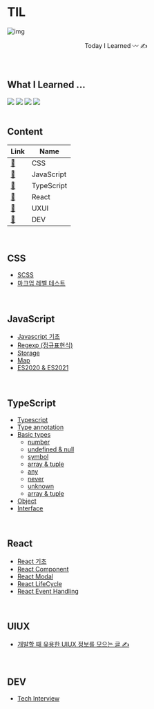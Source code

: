 # TIL
![img](https://user-images.githubusercontent.com/53563513/132780622-c5f8f236-6fd6-46c6-8536-0dbb6a927cde.png)

<center>Today I Learned 〰️ ✍️ </center>
<br/><br/>

## What I Learned ...
<img src="https://img.shields.io/badge/CSS3-96BAFF?style=flat-square&logo=css3&logoColor=white"/> <img src="https://img.shields.io/badge/JavaScript-FFC947?style=flat-square&logo=JavaScript&logoColor=white"/>
<img src="https://img.shields.io/badge/TypeScript-125D98?style=flat-square&logo=TypeScript&logoColor=white"/>
<img src="https://img.shields.io/badge/React-A2DBFA?style=flat-square&logo=React&logoColor=white"/>
<br/><br/>

## Content
Link  | Name
|---|---|
[🎨](#CSS)        | CSS
[💛](#JavaScript) | JavaScript
[💙](#TypeScript) | TypeScript
[🐬](#React)      | React
[👀](#UIUX)       | UXUI
[🔗](#DEV)        | DEV

<br/>

## CSS
* [SCSS](Css/scss.md)
* [마크업 레벨 테스트](https://mintparc.github.io/posts/markup-level-test)

<br/>

## JavaScript
* [Javascript 기초](JavaScript/javascript.md)
* [Regexp (정규표현식)](JavaScript/regexp.md)
* [Storage](JavaScript/storage.md)
* [Map](JavaScript/map.md)
* [ES2020 & ES2021](JavaScript/es2020-es2021.md)

<br/>

## TypeScript
* [Typescript](TypeScript/typescript.md)
* [Type annotation](TypeScript/type-annotation.md)
* [Basic types](./basic-types.md)
  + [number](TypeScript/number.md)
  + [undefined & null](TypeScript/undefined-null.md)
  + [symbol](TypeScript/symbol.md)
  + [array & tuple](TypeScript/array-tuple.md)
  + [any](TypeScript/any.md)
  + [never](TypeScript/never.md)
  + [unknown](TypeScript/unknown.md)
  + [array & tuple](TypeScript/array-tuple.md)
* [Object](TypeScript/object.md)
* [Interface](TypeScript/interface.md)

<br/>

## React
* [React 기초](React/react.md)
* [React Component](React/component.md)
* [React Modal](React/modal.md)
* [React LifeCycle](React/life-cycle.md)
* [React Event Handling](React/event-handling.md)

<br/>

## UIUX
* [개발할 때 유용한 UIUX 정보를 모으는 글 ✍️](UIUX/index.md)

<br/>

## DEV
* [Tech Interview](Dev/tech-interview.md)